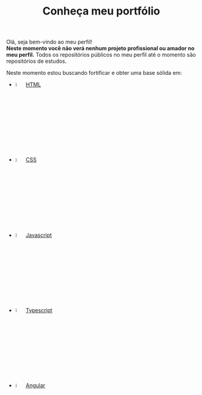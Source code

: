 <!DOCTYPE html>
<html lang="pt-br">

<head>
  <meta charset="UTF-8">
  <meta http-equiv="X-UA-Compatible" content="IE=edge">
  <meta name="viewport" content="width=device-width, initial-scale=1.0">
</head>

<body>
  <header>
    <h1>Conheça meu portfólio</h1>
  </header>
  <main>
    <p>
      Olá, seja bem-vindo ao meu perfil!
      <br>
      <strong>Neste momento você não verá nenhum projeto profissional ou amador no meu perfil.</strong>
      Todos os repositórios públicos
      no meu perfil até o
      momento são repositórios de estudos.
    </p>
    <p>
      Neste momento estou buscando fortificar e obter uma base sólida em:
    <ul >
      <li>
        <img style="width:5%" src="https://cdn.jsdelivr.net/gh/devicons/devicon/icons/html5/html5-original.svg" />
        <a href="https://github.com/GAMELEIRA/html-css-js">HTML</a>
      </li>
      <li>
        <img style="width:5%" src="https://cdn.jsdelivr.net/gh/devicons/devicon/icons/css3/css3-original.svg" />
        <a href="https://github.com/GAMELEIRA/html-css">CSS</a>
      </li>
      <li>
        <img style="width:5%" src="https://cdn.jsdelivr.net/gh/devicons/devicon/icons/javascript/javascript-original.svg" />
        <a href="https://github.com/GAMELEIRA/javascript">Javascript</a>
      </li>
      <li>
        <img style="width:5%" src="https://cdn.jsdelivr.net/gh/devicons/devicon/icons/typescript/typescript-original.svg" />
        <a href="https://github.com/GAMELEIRA/typescript">Typescript</a>
      </li>
      <li>
        <img style="width: 5%;" src="https://cdn.jsdelivr.net/gh/devicons/devicon/icons/angularjs/angularjs-original.svg">
        <a href="https://github.com/GAMELEIRA/angular">Angular</a>
      </li>
    </ul>
    </p>
  </main>
</body>

</html>
